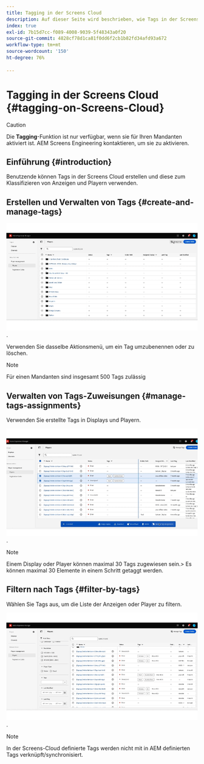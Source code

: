 ```yaml
---
title: Tagging in der Screens Cloud
description: Auf dieser Seite wird beschrieben, wie Tags in der Screens Cloud erstellt, verwaltet und verwendet werden können.
index: true
exl-id: 7b15d7cc-f089-4008-9039-5f48343a0f20
source-git-commit: 4828cf78d1ca81f0dd6f2cb1b82fd34afd93a672
workflow-type: tm+mt
source-wordcount: '150'
ht-degree: 76%

---
```


# Tagging in der Screens Cloud {#tagging-on-Screens-Cloud}

>[!CAUTION]
>
>Die **Tagging**-Funktion ist nur verfügbar, wenn sie für Ihren Mandanten aktiviert ist. AEM Screens Engineering kontaktieren, um sie zu aktivieren.

## Einführung {#introduction}

Benutzende können Tags in der Screens Cloud erstellen und diese zum Klassifizieren von Anzeigen und Playern verwenden.

## Erstellen und Verwalten von Tags {#create-and-manage-tags}

![Tag erstellen](assets/tagging/create-tag.gif).

Verwenden Sie dasselbe Aktionsmenü, um ein Tag umzubenennen oder zu löschen.

>[!NOTE]
> 
> Für einen Mandanten sind insgesamt 500 Tags zulässig

## Verwalten von Tags-Zuweisungen {#manage-tags-assignments}

Verwenden Sie erstellte Tags in Displays und Playern.

![Tag-Zuweisungen verwalten](assets/tagging/assign-tags-to-players.gif).

>[!NOTE]
>
> Einem Display oder Player können maximal 30 Tags zugewiesen sein.
> &#x200B;> Es können maximal 30 Elemente in einem Schritt getaggt werden.

## Filtern nach Tags {#filter-by-tags}

Wählen Sie Tags aus, um die Liste der Anzeigen oder Player zu filtern.

![Nach Tags filtern](assets/tagging/filter-by-tags.gif).

>[!NOTE]
> 
> In der Screens-Cloud definierte Tags werden nicht mit in AEM definierten Tags verknüpft/synchronisiert.
> 
